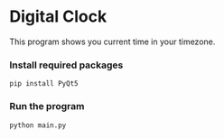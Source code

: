 # Digital Clock
This program shows you current time in your timezone.
### Install required packages
```pip install PyQt5```
### Run the program
```python main.py```
